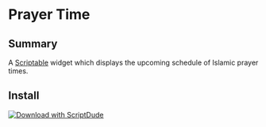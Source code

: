 # Prayer Time

## Summary

A [Scriptable](https://scriptable.app) widget which displays the upcoming schedule of Islamic prayer times.

## Install

[![Download with ScriptDude](https://scriptdu.de/download.svg)](https://scriptdu.de/?name=Prayer+Time&source=https%3A%2F%2Fraw.githubusercontent.com%2Felliott-liu%2Fscriptable%2Fmain%2Fdist%2FPrayer%2520Time.js&docs=https%3A%2F%2Fgithub.com%2FElliott-Liu%2Fscriptable%2Fblob%2Fmain%2Fsrc%2FPrayer%2520Time%2FREADME.md)
